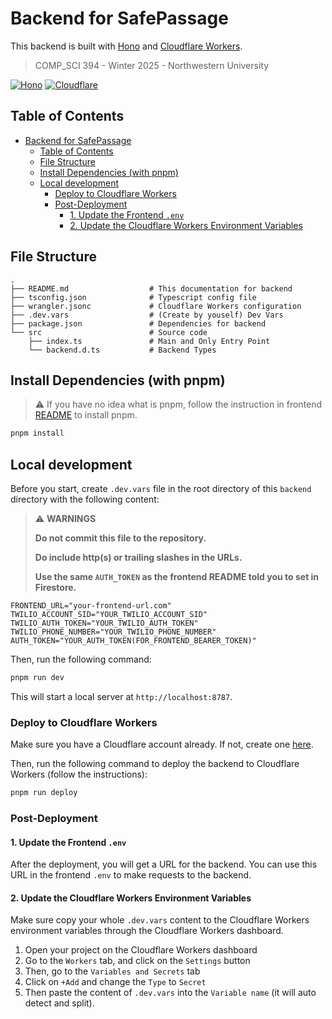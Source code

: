 # Backend for SafePassage

This backend is built with [Hono][hono-link] and [Cloudflare Workers][cloudflare-link].

> COMP_SCI 394 - Winter 2025 - Northwestern University

[![Hono][hono-badge]][hono-link]
[![Cloudflare][cloudflare-badge]][cloudflare-link]

## Table of Contents

- [Backend for SafePassage](#backend-for-safepassage)
  - [Table of Contents](#table-of-contents)
  - [File Structure](#file-structure)
  - [Install Dependencies (with pnpm)](#install-dependencies-with-pnpm)
  - [Local development](#local-development)
    - [Deploy to Cloudflare Workers](#deploy-to-cloudflare-workers)
    - [Post-Deployment](#post-deployment)
      - [1. Update the Frontend `.env`](#1-update-the-frontend-env)
      - [2. Update the Cloudflare Workers Environment Variables](#2-update-the-cloudflare-workers-environment-variables)

## File Structure

```plaintext
.
├── README.md                  # This documentation for backend
├── tsconfig.json              # Typescript config file
├── wrangler.jsonc             # Cloudflare Workers configuration
├── .dev.vars                  # (Create by youself) Dev Vars
├── package.json               # Dependencies for backend
└── src                        # Source code
    ├── index.ts               # Main and Only Entry Point
    └── backend.d.ts           # Backend Types
```

## Install Dependencies (with pnpm)

> ⚠️ If you have no idea what is pnpm, follow the instruction in frontend [README](../README.md) to install pnpm.

```bash
pnpm install
```

## Local development

Before you start, create `.dev.vars` file in the root directory of this `backend` directory with the following content:

> ⚠️ **WARNINGS**
>
> **Do not commit this file to the repository.**
>
> **Do include http(s) or trailing slashes in the URLs.**
>
> **Use the same `AUTH_TOKEN` as the frontend README told you to set in Firestore.**

```plaintext
FRONTEND_URL="your-frontend-url.com"
TWILIO_ACCOUNT_SID="YOUR_TWILIO_ACCOUNT_SID"
TWILIO_AUTH_TOKEN="YOUR_TWILIO_AUTH_TOKEN"
TWILIO_PHONE_NUMBER="YOUR_TWILIO_PHONE_NUMBER"
AUTH_TOKEN="YOUR_AUTH_TOKEN(FOR_FRONTEND_BEARER_TOKEN)"
```

Then, run the following command:

```bash
pnpm run dev
```

This will start a local server at `http://localhost:8787`.

### Deploy to Cloudflare Workers

Make sure you have a Cloudflare account already. If not, create one [here](https://dash.cloudflare.com/sign-up/workers).

Then, run the following command to deploy the backend to Cloudflare Workers (follow the instructions):

```bash
pnpm run deploy
```

### Post-Deployment

#### 1. Update the Frontend `.env`

After the deployment, you will get a URL for the backend. You can use this URL in the frontend `.env` to make requests to the backend.

#### 2. Update the Cloudflare Workers Environment Variables

Make sure copy your whole `.dev.vars` content to the Cloudflare Workers environment variables through the Cloudflare Workers dashboard.

1. Open your project on the Cloudflare Workers dashboard
2. Go to the `Workers` tab, and click on the `Settings` button
3. Then, go to the `Variables and Secrets` tab
4. Click on `+Add` and change the `Type` to `Secret`
5. Then paste the content of `.dev.vars` into the `Variable name` (it will auto detect and split).

<!--Badges & Links-->

[cloudflare-badge]: https://img.shields.io/badge/Cloudflare-F38020?logo=Cloudflare&logoColor=white
[cloudflare-link]: https://workers.cloudflare.com/
[hono-badge]: https://img.shields.io/badge/Hono-E36002?logo=hono&logoColor=fff
[hono-link]: https://hono.dev/
